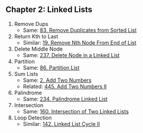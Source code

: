 ## Chapter 2: Linked Lists

1. Remove Dups
   - Same: [83. Remove Duplicates from Sorted List](https://leetcode.com/problems/remove-duplicates-from-sorted-list/)
2. Return Kth to Last
    - Similar: [19. Remove Nth Node From End of List](https://leetcode.com/problems/remove-nth-node-from-end-of-list/)
3. Delete Middle Node
    - Same: [237. Delete Node in a Linked List](https://leetcode.com/problems/delete-node-in-a-linked-list/)
4. Partition
   - Same: [86. Partition List](https://leetcode.com/problems/partition-list/)
5. Sum Lists
    - Same: [2. Add Two Numbers](https://leetcode.com/problems/add-two-numbers/)
    - Related: [445. Add Two Numbers II](https://leetcode.com/problems/add-two-numbers-ii/)
6. Palindrome
    - Same: [234. Palindrome Linked List](https://leetcode.com/problems/palindrome-linked-list/)
7. Intersection
    - Same: [160. Intersection of Two Linked Lists](https://leetcode.com/problems/intersection-of-two-linked-lists/)
8. Loop Detection
    - Similar: [142. Linked List Cycle II](https://leetcode.com/problems/linked-list-cycle-ii/)
